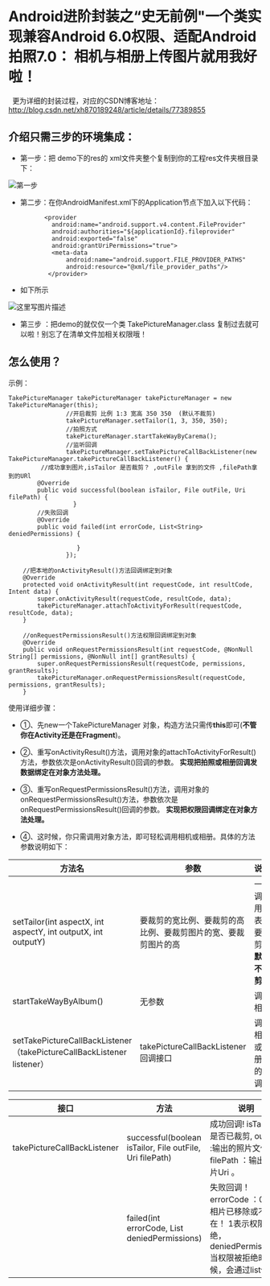 
# Android进阶封装之“史无前例"一个类实现兼容Android 6.0权限、适配Android 拍照7.0： 相机与相册上传图片就用我好啦！
 
更为详细的封装过程，对应的CSDN博客地址：http://blog.csdn.net/xh870189248/article/details/77389855

## **介绍只需三步的环境集成：**


  - 第一步：把 demo下的res的 xml文件夹整个复制到你的工程res文件夹根目录下：



![第一步](http://img.blog.csdn.net/20170819115918985?watermark/2/text/aHR0cDovL2Jsb2cuY3Nkbi5uZXQveGg4NzAxODkyNDg=/font/5a6L5L2T/fontsize/400/fill/I0JBQkFCMA==/dissolve/70/gravity/SouthEast)



  - 第二步：在你AndroidManifest.xml下的Application节点下加入以下代码：

    

```
          <provider
            android:name="android.support.v4.content.FileProvider"
            android:authorities="${applicationId}.fileprovider"
            android:exported="false"
            android:grantUriPermissions="true">
            <meta-data
                android:name="android.support.FILE_PROVIDER_PATHS"
                android:resource="@xml/file_provider_paths"/>
           </provider>
```


 - 如下所示

![这里写图片描述](http://img.blog.csdn.net/20170819120218977?watermark/2/text/aHR0cDovL2Jsb2cuY3Nkbi5uZXQveGg4NzAxODkyNDg=/font/5a6L5L2T/fontsize/400/fill/I0JBQkFCMA==/dissolve/70/gravity/SouthEast)



 - 第三步 ：把demo的就仅仅一个类 TakePictureManager.class 复制过去就可以啦！别忘了在清单文件加相关权限哦！


## **怎么使用？**


示例：


```
TakePictureManager takePictureManager takePictureManager = new TakePictureManager(this);
                //开启裁剪 比例 1:3 宽高 350 350  (默认不裁剪)
                takePictureManager.setTailor(1, 3, 350, 350);
                //拍照方式
                takePictureManager.startTakeWayByCarema();
                //监听回调
                takePictureManager.setTakePictureCallBackListener(new TakePictureManager.takePictureCallBackListener() {
         //成功拿到图片,isTailor 是否裁剪？ ,outFile 拿到的文件 ,filePath拿到的URl
        @Override
        public void successful(boolean isTailor, File outFile, Uri filePath) {
                  }
        //失败回调
        @Override
        public void failed(int errorCode, List<String> deniedPermissions) {

                   }
                });

    //把本地的onActivityResult()方法回调绑定到对象
    @Override
    protected void onActivityResult(int requestCode, int resultCode, Intent data) {
        super.onActivityResult(requestCode, resultCode, data);
        takePictureManager.attachToActivityForResult(requestCode, resultCode, data);
    }

    //onRequestPermissionsResult()方法权限回调绑定到对象
    @Override
    public void onRequestPermissionsResult(int requestCode, @NonNull String[] permissions, @NonNull int[] grantResults) {
        super.onRequestPermissionsResult(requestCode, permissions, grantResults);
        takePictureManager.onRequestPermissionsResult(requestCode, permissions, grantResults);
    }

```
使用详细步骤：


- ①、先new一个TakePictureManager 对象，构造方法只需传**this**即可(**不管你在Activity还是在Fragment**)。

- ②、重写onActivityResult()方法，调用对象的attachToActivityForResult()方法，参数依次是onActivityResult()回调的参数。  **实现把拍照或相册回调发数据绑定在对象方法处理。**

- ③、重写onRequestPermissionsResult()方法，调用对象的onRequestPermissionsResult()方法，参数依次是onRequestPermissionsResult()回调的参数。  **实现把权限回调绑定在对象方法处理。**

- ④、这时候，你只需调用对象方法，即可轻松调用相机或相册。具体的方法参数说明如下：



| 方法名 | 参数|说明|
|-------|------|-----------|
| setTailor(int aspectX, int aspectY, int outputX, int outputY) | 要裁剪的宽比例、要裁剪的高比例、要裁剪图片的宽、要裁剪图片的高|一旦调用，表示要裁剪，**默认不裁剪**|
| startTakeWayByAlbum()| 无参数 |调用相册|
| setTakePictureCallBackListener（takePictureCallBackListener listener）| takePictureCallBackListener 回调接口|调用相机或相册后的回调|


| 接口| 方法|说明|
|-------|------|-----------|
| takePictureCallBackListener | successful(boolean isTailor, File outFile, Uri filePath)|成功回调! isTailor : 是否已裁剪, outFile :输出的照片文件 ，filePath ：输出的照片Uri 。|
| | failed(int errorCode, List<String> deniedPermissions)|失败回调！errorCode ：0表示相片已移除或不存在！ 1表示权限被拒绝，deniedPermissions当权限被拒绝时候，会通过list传回|





